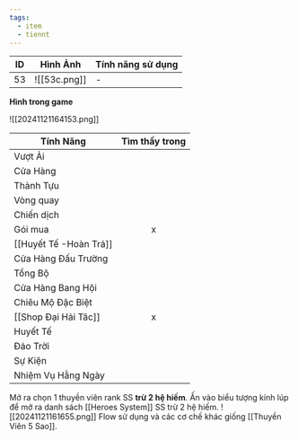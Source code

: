 ```yaml
---
tags:
  - item
  - tiennt
---
```


| ID  | Hình Ảnh     | Tính năng sử dụng |
| --- | ------------ | ----------------- |
| 53  | ![[53c.png]] | -                 |

**Hình trong game**

![[20241121164153.png]]

| Tính Năng              | Tìm thấy trong |
| ---------------------- | :------------: |
| Vượt Ải                |                |
| Cửa Hàng               |                |
| Thành Tựu              |                |
| Vòng quay              |                |
| Chiến dịch             |                |
| Gói mua                |       x        |
| [[Huyết Tế -Hoàn Trả]] |                |
| Cửa Hàng Đấu Trường    |                |
| Tổng Bộ                |                |
| Cửa Hàng Bang Hội      |                |
| Chiêu Mộ Đặc Biệt      |                |
| [[Shop Đại Hải Tăc]]   |       x        |
| Huyết Tế               |                |
| Đảo Trời               |                |
| Sự Kiện                |                |
| Nhiệm Vụ Hằng Ngày     |                |

Mở ra chọn 1 thuyền viên rank SS **trừ 2 hệ hiếm**. 
Ấn vào biểu tượng kính lúp để mở ra danh sách [[Heroes System]] SS trừ 2 hệ hiếm.
![[20241121161655.png]]
Flow sử dụng và các cơ chế khác giống [[Thuyền Viên 5 Sao]].

